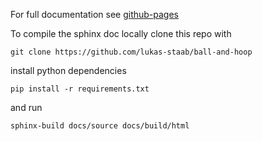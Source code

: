 
For full documentation see [github-pages](https://lukas-staab.github.io/ball-and-hoop/)

To compile the sphinx doc locally clone this repo with 

```commandline
git clone https://github.com/lukas-staab/ball-and-hoop
```

install python dependencies 

```commandline
pip install -r requirements.txt
```

and run

```commandline
sphinx-build docs/source docs/build/html
```
